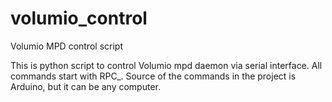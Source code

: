 volumio_control
===============

Volumio MPD control script

This is python script to control Volumio mpd daemon via serial interface.
All commands start with RPC_.
Source of the commands in the project is Arduino, but it can be any computer.
